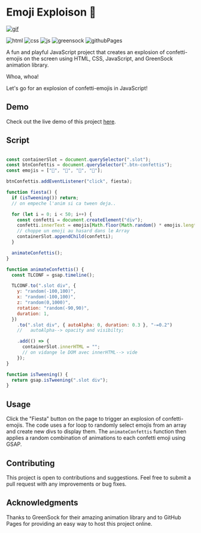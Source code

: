 # Emoji Exploison 🍣

<!-- <img src="https://github.com/z-bj/Confetis-JS/blob/master/emoji-explosion.gif" width="350" height="auto" /> -->

[![gif](https://github.com/z-bj/Confetis-JS/blob/master/emoji-explosion.gif)](https://z-bj.github.io/Emojis-explosion/)

![html](https://img.shields.io/badge/HTML5-E34F26.svg?style=for-the-badge&logo=HTML5&logoColor=white)
![css](https://img.shields.io/badge/CSS3-1572B6.svg?style=for-the-badge&logo=CSS3&logoColor=white)
![js](https://img.shields.io/badge/JavaScript-F7DF1E.svg?style=for-the-badge&logo=JavaScript&logoColor=black)
![greensock](https://img.shields.io/badge/GreenSock-88CE02.svg?style=for-the-badge&logo=GreenSock&logoColor=white)
![githubPages](https://img.shields.io/badge/GitHub%20Pages-222222.svg?style=for-the-badge&logo=GitHub-Pages&logoColor=white)

A fun and playful JavaScript project that creates an explosion of confetti-emojis on the screen using HTML, CSS, JavaScript, and GreenSock animation library.

Whoa, whoa!

Let's go for an explosion of confetti-emojis in JavaScript! 

## Demo

Check out the live demo of this project [here](https://z-bj.github.io/Emojis-explosion).

## Script

```javascript

const containerSlot = document.querySelector(".slot");
const btnConfettis = document.querySelector(".btn-confettis");
const emojis = ["🍰", "🍣", "🍑", "🍓"];

btnConfettis.addEventListener("click", fiesta);

function fiesta() {
  if (isTweening()) return;
  // on empeche l'anim si ca tween deja..

  for (let i = 0; i < 50; i++) {
    const confetti = document.createElement("div");
    confetti.innerText = emojis[Math.floor(Math.random() * emojis.length)];
    // choppe un emoji au hasard dans le Array
    containerSlot.appendChild(confetti);
  }

  animateConfettis();
}

function animateConfettis() {
  const TLCONF = gsap.timeline();

  TLCONF.to(".slot div", {
    y: "random(-100,100)",
    x: "random(-100,100)",
    z: "random(0,1000)",
    rotation: "random(-90,90)",
    duration: 1,
  })
    .to(".slot div", { autoAlpha: 0, duration: 0.3 }, "-=0.2")
    //   autoAlpha--> opacity and visibilty;

    .add(() => {
      containerSlot.innerHTML = "";
      // on vidange le DOM avec innerHTML--> vide
    });
}

function isTweening() {
  return gsap.isTweening(".slot div");
}

```

## Usage

Click the "Fiesta" button on the page to trigger an explosion of confetti-emojis. The code uses a for loop to randomly select emojis from an array and create new divs to display them. The `animateConfettis` function then applies a random combination of animations to each confetti emoji using GSAP.

## Contributing

This project is open to contributions and suggestions. Feel free to submit a pull request with any improvements or bug fixes.

## Acknowledgments

Thanks to GreenSock for their amazing animation library and to GitHub Pages for providing an easy way to host this project online.



